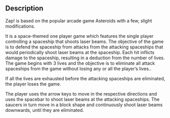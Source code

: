## Description

Zap! is based on the popular arcade game Asteroids with a few, slight modifications.

It is a space-themed one player game which features the single player controlling a spaceship that
shoots laser beams. The objective of the game is to defend the spaceship from attacks from the
attacking spaceships that would periodically shoot laser beams at the spaceship. Each hit inflicts
damage to the spaceship, resulting in a deduction from the number of lives. The game begins with 3
lives and the objective is to eliminate all attack spaceships from the game without losing any or all
the player’s lives..

If all the lives are exhausted before the attacking spaceships are eliminated, the player loses the
game.

The player uses the arrow keys to move in the respective directions and uses the spacebar to shoot
laser beams at the attacking spaceships. The saucers in turn move in a block shape and continuously
shoot laser beams downwards, until they are eliminated.
